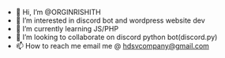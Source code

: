 - 👋 Hi, I’m @ORGINRISHITH
- 👀 I’m interested in discord bot and wordpress website dev
- 🌱 I’m currently learning JS/PHP  
- 💞️ I’m looking to collaborate on discord python bot(discord.py)
- 📫 How to reach me email me @ hdsvcompany@gmail.com

<!---
ORGINRISHITH/ORGINRISHITH is a ✨ special ✨ repository because its `README.md` (this file) appears on your GitHub profile.
You can click the Preview link to take a look at your changes.
--->
